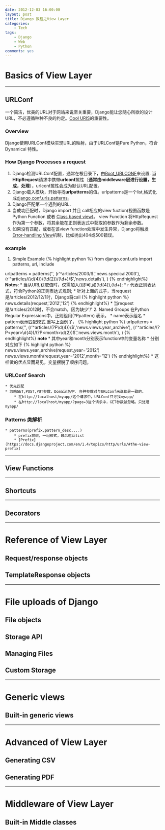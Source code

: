 ```yaml
---
date: 2012-12-03 16:00:00
layout: post
title: Django 教程之View Layer
categories:
    - Tech
tags:
    - Django
    - Web
    - Python
comments: yes
---
```


# Basics of View Layer

-------------------------------------
## URLConf
一个简洁，优美的URL对于网站来说至关重要，Django能让您随心所欲的设计URL，不必遵循种种不良的约定。[Cool URIS](http://www.w3.org/Provider/Style/URI)的重要性。

### Overview
Django使用URLConf模块实现URL的映射，由于URLConf是Pure Python，符合Dynamical 特性。

### How Django Processes a request
1. Django检测URLConf配置，通常在根目录下，由[Root_URLCONF](https://docs.djangoproject.com/en/1.4/ref/settings/#std:setting-ROOT_URLCONF)来设置. 
当**HttpRequest**请求中携带**urlconf**属性（**通常由middleware层进行设置，生成，处理**），urlconf属性会成为默认URL配置。
2. Django载入模块，开始寻找**urlpatterns**的值。urlpatterns是一个list,格式化成[django.conf.urls.patterns](https://docs.djangoproject.com/en/1.4/topics/http/urls/#django.conf.urls.patterns)。
3. Django匹配第一个遇到的URL.
4. 当成功匹配时，Django import 并且 call相应的view fuction(视图函数是Python Function 或者 [Class based view](https://docs.djangoproject.com/en/1.4/topics/class-based-views/))。
view Function 将HttpRequest作为第一个参数，将其余能在正则表达式中获取的参数作为剩余参数。
5. 如果没有匹配，或者在该view function处理中发生异常，Django将触发[Error-handling View](https://docs.djangoproject.com/en/1.4/topics/http/urls/#error-handling)机制，比如抛出404或500错误。

### example
1. Simple Example
{% highlight python %}
from django.conf.urls import patterns, url, include

urlpatterns = patterns('',
    (r'^articles/2003/$','news.specical2003'),
    (r'^articles/(\d{4})/(\d{2})/(\d+)/$','news.details'),
)
{% endhighlight%}
**Notes**:
    * 当从URL获取值时，仅需加入()即可,如(\d{4}),(\d+);
    * r 代表正则表达式，符合Python的正则表达式规则;
    * 针对上面的式子，当request是/articles/2012/12/1时，Django将call 
    {% highlight python %}
        news.details(request,'2012','12')
    {% endhighlight%}
    * 当request是/articles/2012时，不会match，因为缺少'/'
2. Named Groups
在Python Regular Expressions中，正则组用(?P<name>pattern) 表示。
    * name表示组名
    * pattern表示匹配模式
重写上面例子，
{% highlight python %}
urlpatterns = patterns('',
(r'^articles/(?P<year>\d{4})/$','news.views.year_archive'),
(r'^articles/(?P<year>\d{4})/(?P<month>\d{2})$','news.views.month'),
)
{% endhighlight%}
**note**
    * 其中year和month分别表示function中的变量名称
    * 分别对应如下
    {% highlight python %}
        news.views.year_archive(request,year='2012')
        news.views.month(request,year='2012',month='12')
    {% endhighlight%}
    * 这样做的优点显而易见，变量摆脱了顺序问题。

### URLConf Search 
    * 优先匹配
    * 忽略GET,POST,PUT参数，Domain名字. 各种参数对与URLConf来说都是一致的。
        * 在http://localhost/myapp/这个请求中，URLConf只寻找myapp/
        * 在http://localhost/myapp/?page=3这个请求中，GET参数被忽略，只处理myapp/

### Patterns 类解析
    * patterns(prefix,pattern_desc,...)
        * prefix前缀，一组模式，最后返回list
        * [Prefix](https://docs.djangoproject.com/en/1.4/topics/http/urls/#the-view-prefix)
-------------------------------------
## View Functions

-------------------------------------
## Shortcuts

-------------------------------------
## Decorators

-------------------------------------
# Reference of View Layer
## Request/response objects
## TemplateResponse objects

-------------------------------------
# File uploads of Django
## File objects
## Storage API
## Managing Files
## Custom Storage

-------------------------------------
# Generic views
## Built-in generic views

-------------------------------------
# Advanced of View Layer
## Generating CSV
## Generating PDF

-------------------------------------
# Middleware of View Layer
## Built-in Middle classes


